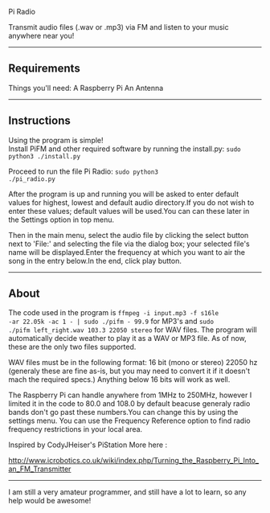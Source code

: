 Pi Radio

Transmit audio files (.wav or .mp3) via FM and listen to your music anywhere near you!

--------------
Requirements
--------------

Things you'll need:
A Raspberry Pi
An Antenna

-------------
Instructions
-------------

Using the program is simple!  
Install PiFM and other required software by running the install.py:
<code>sudo python3 ./install.py</code>  

Proceed to run the file Pi Radio: 
<code>sudo python3 ./pi_radio.py</code>  

After the program is up and running you will be asked to enter default values for highest, lowest and default audio directory.If you do not wish to enter these values; default values will be used.You can can these later in the Settings option in top menu.

Then in the main menu, select the audio file by clicking the select button next to 'File:' and selecting the file via the dialog box; your selected file's name will be displayed.Enter the frequency at which you want to air the song in the entry below.In the end, click play button.

-----
About 
-----

The code used in the program is <code>ffmpeg -i input.mp3 -f s16le -ar 22.05k -ac 1 - | sudo ./pifm - 99.9</code> for MP3's and <code>sudo ./pifm left_right.wav 103.3 22050 stereo</code> for WAV files.  The program will automatically decide weather to play it as a WAV or MP3 file.  As of now, these are the only two files supported. 

WAV files must be in the following format: 16 bit (mono or stereo) 22050 hz (generaly these are fine as-is, but you may need to convert it if it doesn't mach the required specs.)  Anything below 16 bits will work as well.

The Raspberry Pi can handle anywhere from 1MHz to 250MHz, however I limited it in the code to 80.0 and 108.0  by default beacuse generaly radio bands don't go past these numbers.You can change this by using the settings menu.
You can use the Frequency Reference option to find radio frequency restrictions in your local area.

Inspired by CodyJHeiser's PiStation
More here :

http://www.icrobotics.co.uk/wiki/index.php/Turning_the_Raspberry_Pi_Into_an_FM_Transmitter

--------------

I am still a very amateur programmer, and still have a lot to learn, so any help would be awesome!

